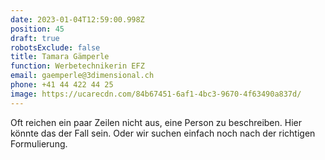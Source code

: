 ```yaml
---
date: 2023-01-04T12:59:00.998Z
position: 45
draft: true
robotsExclude: false
title: Tamara Gämperle
function: Werbetechnikerin EFZ
email: gaemperle@3dimensional.ch
phone: +41 44 422 44 25
image: https://ucarecdn.com/84b67451-6af1-4bc3-9670-4f63490a837d/
---
```

Oft reichen ein paar Zeilen nicht aus, eine Person zu beschreiben.
Hier könnte das der Fall sein. 
Oder wir suchen einfach noch nach der richtigen Formulierung.
